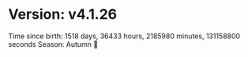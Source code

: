 # Version: v4.1.26
Time since birth: 1518 days, 36433 hours, 2185980 minutes, 131158800 seconds
Season: Autumn 🍁
